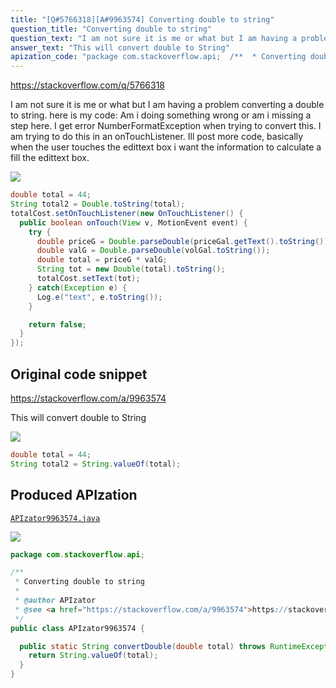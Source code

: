 ```yaml
---
title: "[Q#5766318][A#9963574] Converting double to string"
question_title: "Converting double to string"
question_text: "I am not sure it is me or what but I am having a problem converting a double to string. here is my code: Am i doing something wrong or am i missing a step here. I get error NumberFormatException when trying to convert this. I am trying to do this in an onTouchListener. Ill post more code, basically when the user touches the edittext box i want the information to calculate a fill the edittext box."
answer_text: "This will convert double to String"
apization_code: "package com.stackoverflow.api;  /**  * Converting double to string  *  * @author APIzator  * @see <a href=\"https://stackoverflow.com/a/9963574\">https://stackoverflow.com/a/9963574</a>  */ public class APIzator9963574 {    public static String convertDouble(double total) throws RuntimeException {     return String.valueOf(total);   } }"
---
```


https://stackoverflow.com/q/5766318

I am not sure it is me or what but I am having a problem converting a double to string.
here is my code:
Am i doing something wrong or am i missing a step here.
I get error NumberFormatException when trying to convert this.
I am trying to do this in an onTouchListener. Ill post more code, basically when the user touches the edittext box i want the information to calculate a fill the edittext box.


<div class="code-logo"><img src="/stackoverflow.png" /></div>

```java
double total = 44;
String total2 = Double.toString(total);
totalCost.setOnTouchListener(new OnTouchListener() {
  public boolean onTouch(View v, MotionEvent event) {
    try {
      double priceG = Double.parseDouble(priceGal.getText().toString());
      double valG = Double.parseDouble(volGal.toString());
      double total = priceG * valG;
      String tot = new Double(total).toString();
      totalCost.setText(tot);
    } catch(Exception e) {
      Log.e("text", e.toString());
    }

    return false;
  }         
});
```


## Original code snippet

https://stackoverflow.com/a/9963574

This will convert double to String

<div class="code-logo"><img src="/stackoverflow.png" /></div>

```java
double total = 44;
String total2 = String.valueOf(total);
```

## Produced APIzation

[`APIzator9963574.java`](https://github.com/pasqualesalza/apization-temp-data/raw/master/search/APIzator9963574.java)

<div class="code-logo"><img src="/apizator.png" /></div>

```java
package com.stackoverflow.api;

/**
 * Converting double to string
 *
 * @author APIzator
 * @see <a href="https://stackoverflow.com/a/9963574">https://stackoverflow.com/a/9963574</a>
 */
public class APIzator9963574 {

  public static String convertDouble(double total) throws RuntimeException {
    return String.valueOf(total);
  }
}

```